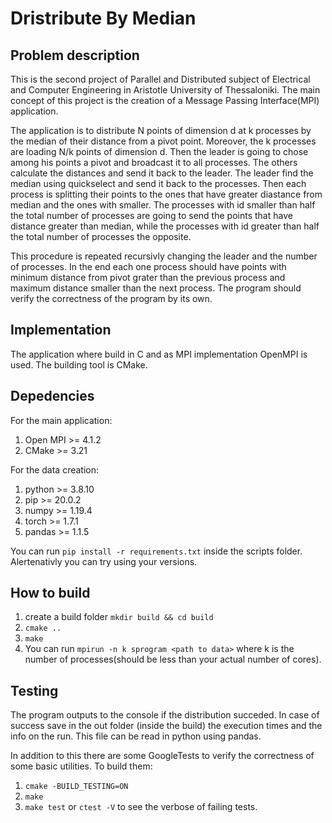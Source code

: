 # Dristribute By Median

## Problem description
This is the second project of Parallel and Distributed subject of Electrical and Computer Engineering in Aristotle University of Thessaloniki. The main concept of this project is the creation of a Message Passing Interface(MPI) application. 


The application is to distribute N points of dimension d at k processes by the median of their distance from a pivot point. Moreover, the k processes are loading N/k points of dimension d. Then the leader is going to chose among his points a pivot and broadcast it to all processes. The others calculate the distances and send it back to the leader. The leader find the median using quickselect and send it back to the processes. Then each process is splitting their points to the ones that have greater diastance from median and the ones with smaller. The processes with id smaller than half the total number of processes are going to send the points that have distance greater than median, while the processes with id greater than half the total number of processes the opposite. 


This procedure is repeated recursivly changing the leader and the number of processes. In the end each one process should have points with minimum distance from pivot grater than the previous process and maximum distance smaller than the next process. The program should verify the correctness of the program by its own.

## Implementation
The application where build in C and as MPI implementation OpenMPI is used. The building tool is CMake.

## Depedencies
For the main application:
1. Open MPI >= 4.1.2
2. CMake >= 3.21

For the data creation:
1. python >= 3.8.10
2. pip >= 20.0.2
3. numpy >= 1.19.4
4. torch >= 1.7.1
5. pandas >= 1.1.5

You can run ``pip install -r requirements.txt`` inside the scripts folder. Alertenativly you can try using your versions.

## How to build
1. create a build folder ``mkdir build && cd build``
2. ``cmake ..``
3. ``make``
4. You can run ``mpirun -n k sprogram <path to data>`` where k is the number of processes(should be less than your actual number of cores). 

## Testing
The program outputs to the console if the distribution succeded. In case of success save in the out folder (inside the build) the execution times and the info on the run. This file can be read in python using pandas.

In addition to this there are some GoogleTests to verify the correctness of some basic utilities.
To build them:
1. ``cmake -BUILD_TESTING=ON``
2. ``make``
3. ``make test`` or ``ctest -V`` to see the verbose of failing tests.
